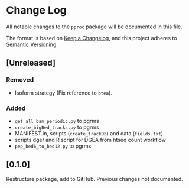 # Change Log
All notable changes to the `pproc` package will be documented in this file.

The format is based on [Keep a Changelog](http://keepachangelog.com/), 
and this project adheres to [Semantic Versioning](http://semver.org/).

## [Unreleased]

### Removed
- Isoform strategy (Fix reference to `btea`).

### Added
- `get_all_bam_periodic.py` to pgrms
- `create_bigBed_tracks.py` to pgrms
- MANIFEST.in, scripts (`create_trackDb`) and data (`fields.txt`)
- scripts dge/ and R script for DGEA from htseq count workflow
- `pep_bed6_to_bed12.py` to pgrms

## [0.1.0]

Restructure package, add to GitHub. Previous changes not documented.
